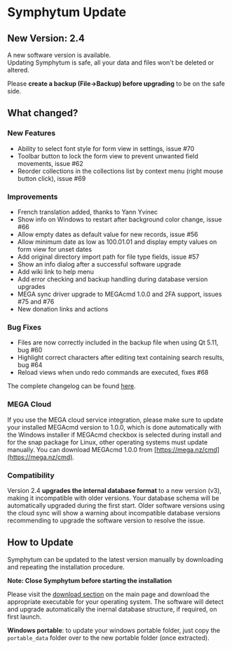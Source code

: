 # Symphytum Update

## New Version: 2.4
A new software version is available.  
Updating Symphytum is safe, all your data and files won't be deleted or altered.

Please **create a backup (File->Backup) before upgrading** to be on the safe side.
  
## What changed?

### New Features
- Ability to select font style for form view in settings, issue #70 
- Toolbar button to lock the form view to prevent unwanted field movements, issue #62 
- Reorder collections in the collections list by context menu (right mouse button click), issue #69 

### Improvements
- French translation added, thanks to Yann Yvinec
- Show info on Windows to restart after background color change, issue #66
- Allow empty dates as default value for new records, issue #56
- Allow minimum date as low as 100.01.01 and display empty values on form view for unset dates
- Add original directory import path for file type fields, issue #57
- Show an info dialog after a successful software upgrade
- Add wiki link to help menu
- Add error checking and backup handling during database version upgrades
- MEGA sync driver upgrade to MEGAcmd 1.0.0 and 2FA support, issues #75 and #76 
- New donation links and actions

### Bug Fixes
- Files are now correctly included in the backup file when using Qt 5.11, bug #60 
- Highlight correct characters after editing text containing search results, bug #64
- Reload views when undo redo commands are executed, fixes #68


The complete changelog can be found [here](https://github.com/giowck/symphytum/blob/master/CHANGELOG.md).

### MEGA Cloud
If you use the MEGA cloud service integration, please make sure to update your installed MEGAcmd version to 1.0.0, which is done automatically with the Windows installer if MEGAcmd checkbox is selected during install and for the snap package for Linux, other operating systems must update manually.
You can download MEGAcmd 1.0.0 from [https://mega.nz/cmd](https://mega.nz/cmd).

### Compatibility
Version 2.4 **upgrades the internal database format** to a new version (v3), making it incompatible with older versions. Your database schema will be automatically upgraded during the first start. Older software versions using the cloud sync will show a warning about incompatible database versions recommending to upgrade the software version to resolve the issue.

## How to Update
Symphytum can be updated to the latest version manually by downloading and repeating the installation procedure.

**Note: Close Symphytum before starting the installation**

Please visit the [download section](https://github.com/giowck/symphytum#download) on the main page and download the appropriate executable for your operating system. The software will detect and upgrade automatically the inernal database structure, if required, on first launch.

**Windows portable**: to update your windows portable folder, just copy the `portable_data` folder over to the new portable folder (once extracted).

